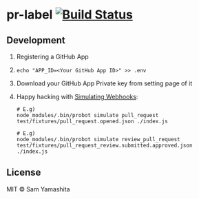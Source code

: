 # pr-label [![Build Status](https://travis-ci.org/sotayamashita/pr-label.svg?branch=master)](https://travis-ci.org/sotayamashita/pr-label)

## Development

1. Registering a GitHub App
2. `echo "APP_ID=<Your GitHub App ID>" >> .env`
3. Download your GitHub App Private key from setting page of it
4. Happy hacking with [Simulating Webhooks](https://probot.github.io/docs/simulating-webhooks/):

   ```
   # E.g)
   node_modules/.bin/probot simulate pull_request test/fixtures/pull_request.opened.json ./index.js

   # E.g)
   node_modules/.bin/probot simulate review_pull_request test/fixtures/pull_request_review.submitted.approved.json ./index.js
   ```

## License

MIT © Sam Yamashita
